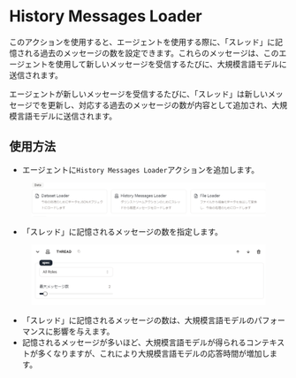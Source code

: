 # History Messages Loader

このアクションを使用すると、エージェントを使用する際に、「スレッド」に記憶される過去のメッセージの数を設定できます。これらのメッセージは、このエージェントを使用して新しいメッセージを受信するたびに、大規模言語モデルに送信されます。

エージェントが新しいメッセージを受信するたびに、「スレッド」は新しいメッセージでを更新し、対応する過去のメッセージの数が内容として追加され、大規模言語モデルに送信されます。

## 使用方法

- エージェントに`History Messages Loader`アクションを追加します。

<figure><img src="../../../../images/screenshot-20240627-162438.png"></figure>
  
* 「スレッド」に記憶されるメッセージの数を指定します。

<figure><img src="../../../../images/screenshot-20240627-162608.png"></figure>

- 「スレッド」に記憶されるメッセージの数は、大規模言語モデルのパフォーマンスに影響を与えます。
- 記憶されるメッセージが多いほど、大規模言語モデルが得られるコンテキストが多くなりますが、これにより大規模言語モデルの応答時間が増加します。
